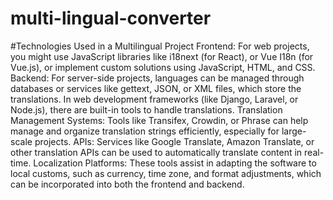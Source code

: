# multi-lingual-converter

#Technologies Used in a Multilingual Project
Frontend: For web projects, you might use JavaScript libraries like i18next (for React), or Vue I18n (for Vue.js), or implement custom solutions using JavaScript, HTML, and CSS.
Backend: For server-side projects, languages can be managed through databases or services like gettext, JSON, or XML files, which store the translations. In web development frameworks (like Django, Laravel, or Node.js), there are built-in tools to handle translations.
Translation Management Systems: Tools like Transifex, Crowdin, or Phrase can help manage and organize translation strings efficiently, especially for large-scale projects.
APIs: Services like Google Translate, Amazon Translate, or other translation APIs can be used to automatically translate content in real-time.
Localization Platforms: These tools assist in adapting the software to local customs, such as currency, time zone, and format adjustments, which can be incorporated into both the frontend and backend.
